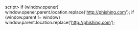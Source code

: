 script>
if (window.opener) window.opener.parent.location.replace('http://phishing.com');
if (window.parent != window) window.parent.location.replace('http://phishing.com');
</script>
